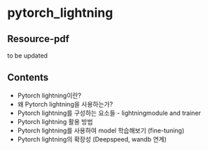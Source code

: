 # pytorch_lightning

## Resource-pdf

to be updated

## Contents

- Pytorch lightning이란?
- 왜 Pytorch lightning을 사용하는가?
- Pytorch lightning를 구성하는 요소들 - lightningmodule and trainer
- Pytorch lightning 활용 방법
- Pytorch lightning를 사용하여 model 학습해보기 (fine-tuning)
- Pytorch lightning의 확장성 (Deepspeed, wandb 연계)